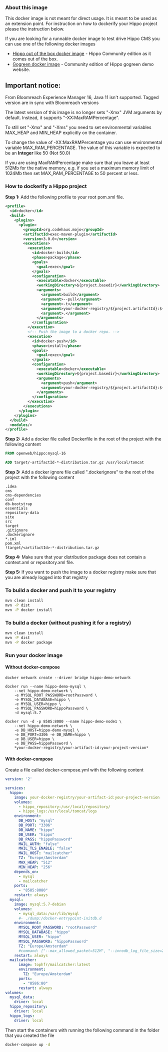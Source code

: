 ### About this image

This docker image is not meant for direct usage. It is meant to be used as an extension point. For instruction on how to dockerify your Hippo project please the instruction below.

If you are looking for a runnable docker image to test drive Hippo CMS you can use one of the following docker images

* [Hippo out of the box docker image] - Hippo Community edition as it comes out of the box.
* [Gogreen docker image] - Community edition of Hippo gogreen demo website.

## Important notice:
From Bloomreach Experience Manager 16, Java 11 isn't supported. Tagged version are in sync with Bloomreach versions

The latest version of this image is no longer sets "-Xmx" JVM arguments by default. Instead, it supports "-XX:MaxRAMPercentage".

To still set "-Xmx" and "-Xms" you need to set environmental variables MAX_HEAP and MIN_HEAP explicitly on the container.

To change the value of -XX:MaxRAMPercentage you can use environmental variable MAX_RAM_PERCENTAGE. The value of this
variable is expected to be an **Integer** like 50 (Not 50.0)

If you are using MaxRAMPercentage make sure that you leave at least 512Mb for the native memory, 
e.g. if you set a maximum memory limit of 1024Mb then set MAX_RAM_PERCENTAGE to 50 percent or less.

### How to dockerify a Hippo project

**Step 1:** Add the following profile to your root pom.xml file.
```XML
<profile>
  <id>docker</id>
  <build>
    <plugins>
      <plugin>
        <groupId>org.codehaus.mojo</groupId>
        <artifactId>exec-maven-plugin</artifactId>
        <version>3.0.0</version>
        <executions>
          <execution>
            <id>docker-build</id>
            <phase>package</phase>
            <goals>
              <goal>exec</goal>
            </goals>
            <configuration>
              <executable>docker</executable>
              <workingDirectory>${project.basedir}</workingDirectory>
              <arguments>
                <argument>build</argument>
                <argument>--pull</argument>
                <argument>-t</argument>
                <argument>your-docker-registry/${project.artifactId}:${project.version}</argument>
                <argument>.</argument>
              </arguments>
            </configuration>
          </execution>
          <!-- Push the image to a docker repo. -->
          <execution>
            <id>docker-push</id>
            <phase>install</phase>
            <goals>
              <goal>exec</goal>
            </goals>
            <configuration>
              <executable>docker</executable>
              <workingDirectory>${project.basedir}</workingDirectory>
              <arguments>
                <argument>push</argument>
                <argument>your-docker-registry/${project.artifactId}:${project.version}</argument>
              </arguments>
            </configuration>
          </execution>
        </executions>
      </plugin>
    </plugins>
  </build>
  <modules/>
</profile>
```

**Step 2:** Add a docker file called Dockerfile in the root of the project with the following content

```dockerfile
FROM openweb/hippo:mysql-16

ADD target/-artifactId-*-distribution.tar.gz /usr/local/tomcat
```

**Step 3:** Add a docker ignore file called ".dockerignore" to the root of the project with the following content
```ignore
.idea
cms
cms-dependencies
conf
db-bootstrap
essentials
repository-data
site
src
target
.gitignore
.dockerignore
*.iml
pom.xml
!target/<artifactId>-*-distribution.tar.gz
```

**Step 4:** Make sure that your distribution package does not contain a context.xml or repository.xml file.


**Step 5:** If you want to push the image to a docker registry make sure that you are already logged into that registry 

### To build a docker and push it to your registry

```bash
mvn clean install
mvn -P dist
mvn -P docker install
```
### To build a docker (without pushing it for a registry)

```bash
mvn clean install
mvn -P dist
mvn -P docker package
```

### Run your docker image

#### Without docker-compose

	docker network create --driver bridge hippo-demo-network

	docker run --name hippo-demo-mysql \
		--net hippo-demo-network \
		-e MYSQL_ROOT_PASSWORD=rootPassword \
		-e MYSQL_DATABASE=hippo \
		-e MYSQL_USER=hippo \
		-e MYSQL_PASSWORD=hippoPassword \
		-d mysql:5.7

	docker run -d -p 8585:8080 --name hippo-demo-node1 \
		--net hippo-demo-network \
		-e DB_HOST=hippo-demo-mysql \
		-e DB_PORT=3306 -e DB_NAME=hippo \
		-e DB_USER=hippo \
		-e DB_PASS=hippoPassword \
		*your-docker-registry/your-artifact-id:your-project-version*


#### With docker-compose

Create a file called docker-compose.yml with the following content

```yaml
version: '2'

services:
  hippo:
    image: your-docker-registry/your-artifact-id:your-project-version
    volumes:
      - hippo_repository:/usr/local/repository/
      - hippo_logs:/usr/local/tomcat/logs
    environment:
      DB_HOST: "mysql"
      DB_PORT: "3306"
      DB_NAME: "hippo"
      DB_USER: "hippo"
      DB_PASS: "hippoPassword"
      MAIL_AUTH: "false"
      MAIL_TLS_ENABLE: "false"
      MAIL_HOST: "mailcatcher"
      TZ: "Europe/Amsterdam"
      MAX_HEAP: "512"
      MIN_HEAP: "256"
    depends_on:
      - mysql
      - mailcatcher
    ports:
      - "8585:8080"
    restart: always
  mysql:
    image: mysql:5.7-debian
    volumes:
      - mysql_data:/var/lib/mysql
      #- ./dump:/docker-entrypoint-initdb.d
    environment:
      MYSQL_ROOT_PASSWORD: "rootPassword"
      MYSQL_DATABASE: "hippo"
      MYSQL_USER: "hippo"
      MYSQL_PASSWORD: "hippoPassword"
      TZ: "Europe/Amsterdam"
      #command: ["--max_allowed_packet=512M", "--innodb_log_file_size=200M"]
    restart: always
  mailcatcher:
      image: tophfr/mailcatcher:latest
      environment:
        TZ: "Europe/Amsterdam"
      ports:
        - "8586:80"
      restart: always
volumes:
  mysql_data:
    driver: local
  hippo_repository:
    driver: local
  hippo_logs:
    driver: local
```

Then start the containers with running the following command in the folder that you created the file

```bash
docker-compose up -d
```

[Hippo out of the box docker image]: <https://hub.docker.com/r/openweb/hippo-cms-ootb/>
[Gogreen docker image]: <https://hub.docker.com/r/openweb/gogreen/>
